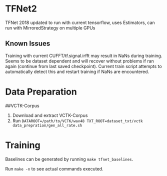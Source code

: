 TFNet2
=====


TFNet 2018 updated to run with current tensorflow, uses Estimators, can run
with MirroredStrategy on multiple GPUs

## Known Issues

Training with current CUFFT/tf.signal.irfft may result in NaNs during training.
Seems to be dataset dependent and will recover without problems if ran again
(continue from last saved checkpoint). Current train script attempts to
automatically detect this and restart training if NaNs are encountered.


Data Preparation
================

##VCTK-Corpus
1. Download and extract VCTK-Corpus
2. Run `DATAROOT=/path/to/VCTK/wav48 TXT_ROOT=dataset_txt/vctk data_prepration/gen_all_rate.sh`


Training
========

Baselines can be generated by running `make tfnet_baselines`.

Run `make -n` to see actual commands executed.
